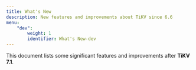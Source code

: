 ```yaml
---
title: What's New
description: New features and improvements about TiKV since 6.6
menu:
    "dev":
        weight: 1
        identifier: What's New-dev
---
```


This document lists some significant features and improvements after **TiKV 7.1**.
